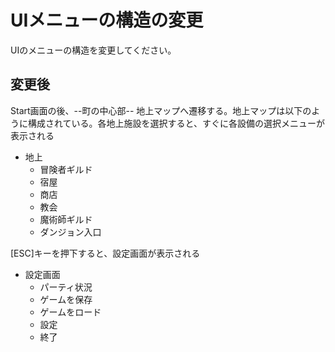 # UIメニューの構造の変更

UIのメニューの構造を変更してください。

## 変更後

Start画面の後、--町の中心部-- 地上マップへ遷移する。地上マップは以下のように構成されている。各地上施設を選択すると、すぐに各設備の選択メニューが表示される

* 地上
    * 冒険者ギルド
    * 宿屋
    * 商店
    * 教会
    * 魔術師ギルド
    * ダンジョン入口

[ESC]キーを押下すると、設定画面が表示される
* 設定画面
    * パーティ状況
    * ゲームを保存
    * ゲームをロード
    * 設定
    * 終了
